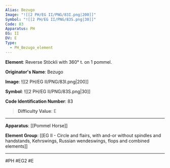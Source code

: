 ```yaml
---
Alias: Bezugo
Image: "![[2 PH/EG II/PNG/83I.png|200]]"
Symbol: "![[2 PH/EG II/PNG/83S.png|30]]"
Code: 83
Apparatus: PH
EG: II
DV: E
Type:
  - PH_Bezugo_element
---
```

**Element**: Reverse Stöckli with 360° t. on 1 pommel.

**Originator's Name**: Bezugo

**Image**:
![[2 PH/EG II/PNG/83I.png|200]]

**Symbol**:
![[2 PH/EG II/PNG/83S.png|30]]

**Code Identification Number**: 83

>**Difficulty Value**: E

___
**Apparatus**: [[Pommel Horse]]

**Element Group**: [[EG II - Circle and flairs, with and-or without spindles and handstands, Kehrswings, Russian wendeswings, flops and combined elements]]
___
#PH #EG2 #E
